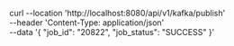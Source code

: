 curl --location 'http://localhost:8080/api/v1/kafka/publish' \
--header 'Content-Type: application/json' \
--data '{
    "job_id": "20822",
    "job_status": "SUCCESS"
}'